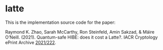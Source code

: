 # latte

This is the implementation source code for the paper: 

Raymond K. Zhao, Sarah McCarthy, Ron Steinfeld, Amin Sakzad, & Máire O’Neill. (2021). Quantum-safe HIBE: does it cost a Latte?. IACR Cryptology ePrint Archive [2021/222](https://ia.cr/2021/222). 

